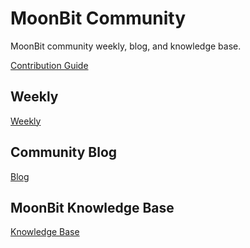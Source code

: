 # MoonBit Community

MoonBit community weekly, blog, and knowledge base.

[Contribution Guide](contribution.md#:embed)

## Weekly

[Weekly](weekly/index.md)

## Community Blog

[Blog](blog/index.md)

## MoonBit Knowledge Base

[Knowledge Base](knowledge/index.md)